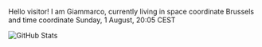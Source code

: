Hello visitor! I am Giammarco, currently living in space coordinate Brussels and time coordinate Sunday, 1 August, 20:05 CEST

![GitHub Stats](https://github-readme-stats.vercel.app/api?username=grcasanova)
